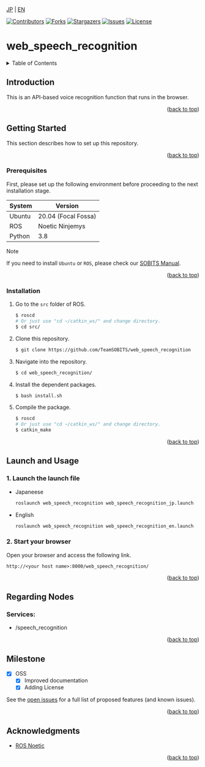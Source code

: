 <a name="readme-top"></a>

[JP](README.md) | [EN](README_en.md)

[![Contributors][contributors-shield]][contributors-url]
[![Forks][forks-shield]][forks-url]
[![Stargazers][stars-shield]][stars-url]
[![Issues][issues-shield]][issues-url]
[![License][license-shield]][license-url]

# web_speech_recognition

<!-- TABLE OF CONTENTS -->
<details>
  <summary>Table of Contents</summary>
  <ol>
    <li>
      <a href="#introduction">Introduction</a>
    </li>
    <li>
      <a href="#getting-started">Getting Started</a>
      <ul>
        <li><a href="#prerequisites">Prerequisites</a></li>
        <li><a href="#installation">Installation</a></li>
      </ul>
    </li>
    <a href="#launch-and-usage">Launch and Usage</a>
    <li><a href="#milestone">Milestone</a></li>
    <!-- <li><a href="#contributing">Contributing</a></li> -->
    <!-- <li><a href="#license">License</a></li> -->
    <li><a href="#acknowledgments">Acknowledgments</a></li>
  </ol>
</details>



<!-- INTRODUCTION -->
## Introduction

<!-- [![Product Name Screen Shot][product-screenshot]](https://example.com) -->

This is an API-based voice recognition function that runs in the browser.


<p align="right">(<a href="#readme-top">back to top</a>)</p>


<!-- GETTING STARTED -->
## Getting Started

This section describes how to set up this repository.

<p align="right">(<a href="#readme-top">back to top</a>)</p>

### Prerequisites

First, please set up the following environment before proceeding to the next installation stage.

| System  | Version |
| ------------- | ------------- |
| Ubuntu | 20.04 (Focal Fossa) |
| ROS | Noetic Ninjemys |
| Python | 3.8 |

> [!NOTE]
> If you need to install `Ubuntu` or `ROS`, please check our [SOBITS Manual](https://github.com/TeamSOBITS/sobits_manual#%E9%96%8B%E7%99%BA%E7%92%B0%E5%A2%83%E3%81%AB%E3%81%A4%E3%81%84%E3%81%A6).

<p align="right">(<a href="#readme-top">back to top</a>)</p>

### Installation

1. Go to the `src` folder of ROS.
   ```sh
   $ roscd
   # Or just use "cd ~/catkin_ws/" and change directory.
   $ cd src/
   ```
2. Clone this repository.
   ```sh
   $ git clone https://github.com/TeamSOBITS/web_speech_recognition
   ```
3. Navigate into the repository.
   ```sh
   $ cd web_speech_recognition/
   ```
4. Install the dependent packages.
   ```sh
   $ bash install.sh
   ```
5. Compile the package.
   ```sh
   $ roscd
   # Or just use "cd ~/catkin_ws/" and change directory.
   $ catkin_make
   ```

<p align="right">(<a href="#readme-top">back to top</a>)</p>

<!-- LAUNCH AND USAGE EXAMPLES -->
## Launch and Usage

### 1. Launch the launch file
* Japaneese
  ```sh
  roslaunch web_speech_recognition web_speech_recognition_jp.launch
  ```

* English
  ```sh
  roslaunch web_speech_recognition web_speech_recognition_en.launch
  ```

### 2. Start your browser

Open your browser and access the following link.

`http://<your host name>:8000/web_speech_recognition/`


<p align="right">(<a href="#readme-top">back to top</a>)</p>

## Regarding Nodes

### Services:
 * /speech_recognition

<p align="right">(<a href="#readme-top">back to top</a>)</p>


<!-- MILESTONE -->
## Milestone

- [x] OSS
    - [x] Improved documentation
    - [x] Adding License

See the [open issues][issues-url] for a full list of proposed features (and known issues).

<p align="right">(<a href="#readme-top">back to top</a>)</p>



<!-- 変更履歴 -->
<!-- CONTRIBUTING -->
<!-- ## Contributing

Contributions are what make the open source community such an amazing place to learn, inspire, and create. Any contributions you make are **greatly appreciated**.

If you have a suggestion that would make this better, please fork the repo and create a pull request. You can also simply open an issue with the tag "enhancement".
Don't forget to give the project a star! Thanks again!

1. Fork the Project
2. Create your Feature Branch (`git checkout -b feature/AmazingFeature`)
3. Commit your Changes (`git commit -m 'Add some AmazingFeature'`)
4. Push to the Branch (`git push origin feature/AmazingFeature`)
5. Open a Pull Request

<p align="right">(<a href="#readme-top">back to top</a>)</p> -->



<!-- LICENSE -->
<!-- ## License

Distributed under the MIT License. See `LICENSE.txt` for more information.

<p align="right">(<a href="#readme-top">back to top</a>)</p> -->



<!-- ACKNOWLEDGMENTS -->
## Acknowledgments

* [ROS Noetic](http://wiki.ros.org/noetic)

<p align="right">(<a href="#readme-top">back to top</a>)</p>



<!-- MARKDOWN LINKS & IMAGES -->
<!-- https://www.markdownguide.org/basic-syntax/#reference-style-links -->
[contributors-shield]: https://img.shields.io/github/contributors/TeamSOBITS/web_speech_recognition.svg?style=for-the-badge
[contributors-url]: https://github.com/TeamSOBITS/web_speech_recognition/graphs/contributors
[forks-shield]: https://img.shields.io/github/forks/TeamSOBITS/web_speech_recognition.svg?style=for-the-badge
[forks-url]: https://github.com/TeamSOBITS/web_speech_recognition/network/members
[stars-shield]: https://img.shields.io/github/stars/TeamSOBITS/web_speech_recognition.svg?style=for-the-badge
[stars-url]: https://github.com/TeamSOBITS/web_speech_recognition/stargazers
[issues-shield]: https://img.shields.io/github/issues/TeamSOBITS/web_speech_recognition.svg?style=for-the-badge
[issues-url]: https://github.com/TeamSOBITS/web_speech_recognition/issues
[license-shield]: https://img.shields.io/github/license/TeamSOBITS/web_speech_recognition.svg?style=for-the-badge
[license-url]: https://github.com/TeamSOBITS/web_speech_recognition/blob/feature/oss/LICENSE

